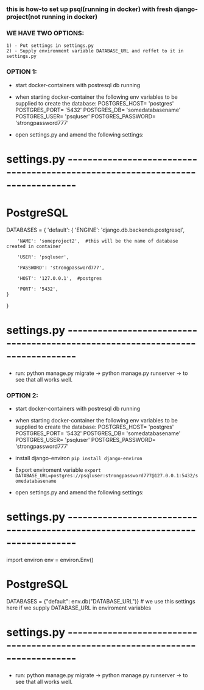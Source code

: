 ### this is how-to set up psql(running in docker) with fresh django-project(not running in docker)
### WE HAVE TWO OPTIONS:
    1) - Put settings in settings.py
    2) - Supply environment variable DATABASE_URL and reffet to it in settings.py





### OPTION 1:
- start docker-containers with postresql db running


- when starting docker-container the following env variables to be supplied to create the database:
POSTGRES_HOST= 'postgres'
POSTGRES_PORT= '5432'
POSTGRES_DB= 'somedatabasename'
POSTGRES_USER= 'psqluser'
POSTGRES_PASSWORD= 'strongpassword777'

- open settings.py and amend the following settings:

# settings.py ------------------------------------------------------------------------------
# PostgreSQL

  DATABASES = {
    'default': {
        'ENGINE': 'django.db.backends.postgresql',

        'NAME': 'someproject2',  #this will be the name of database created in container

        'USER': 'psqluser',      

        'PASSWORD': 'strongpassword777',

        'HOST': '127.0.0.1',  #postgres

        'PORT': '5432',
    }
  }

# settings.py ------------------------------------------------------------------------------

- run: python manage.py migrate  ->  python manage.py runserver  ->  to see that all works well.




### OPTION 2:
- start docker-containers with postresql db running

- when starting docker-container the following env variables to be supplied to create the database:
POSTGRES_HOST= 'postgres'
POSTGRES_PORT= '5432'
POSTGRES_DB= 'somedatabasename'
POSTGRES_USER= 'psqluser'
POSTGRES_PASSWORD= 'strongpassword777'

- install django-environ `pip install django-environ`

- Export enviroment variable `export DATABASE_URL=postgres://psqluser:strongpassword777@127.0.0.1:5432/somedatabasename`

- open settings.py and amend the following settings:

# settings.py ------------------------------------------------------------------------------

import environ
env = environ.Env()

# PostgreSQL

DATABASES = {"default": env.db("DATABASE_URL")}   # we use this settings here if we supply DATABASE_URL in enviroment variables

# settings.py ------------------------------------------------------------------------------

- run: python manage.py migrate  ->  python manage.py runserver  ->  to see that all works well.

